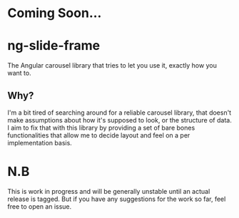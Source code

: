 # Coming Soon...
# ng-slide-frame
The Angular carousel library that tries to let you use it, exactly how you want to.

## Why?
I'm a bit tired of searching around for a reliable carousel library, that doesn't make assumptions about how it's supposed to look, or the structure of data. I aim to fix that with this library by providing a set of bare bones functionalities that allow me to decide layout and feel on a per implementation basis.

# N.B
This is work in progress and will be generally unstable until an actual release is tagged. But if you have any suggestions for the work so far, feel free to open an issue.
